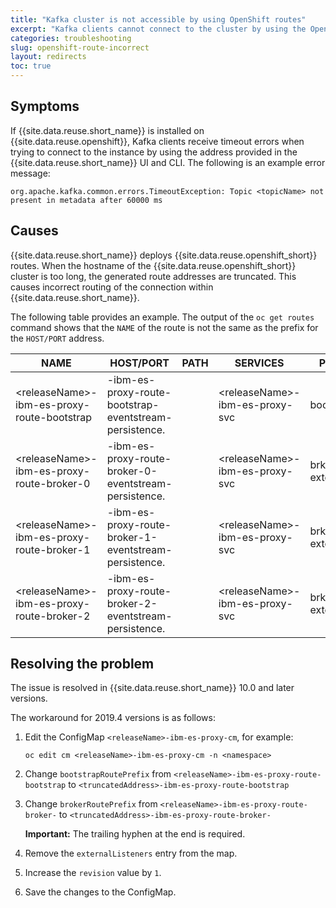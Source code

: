 ```yaml
---
title: "Kafka cluster is not accessible by using OpenShift routes"
excerpt: "Kafka clients cannot connect to the cluster by using the OpenShift route created by the Event Streams installation."
categories: troubleshooting
slug: openshift-route-incorrect
layout: redirects
toc: true
---
```


## Symptoms
If {{site.data.reuse.short_name}} is installed on {{site.data.reuse.openshift}}, Kafka clients receive timeout errors when trying to connect to the instance by using the address provided in the {{site.data.reuse.short_name}} UI and CLI. The following is an example error message:

```
org.apache.kafka.common.errors.TimeoutException: Topic <topicName> not present in metadata after 60000 ms
```

## Causes
{{site.data.reuse.short_name}} deploys {{site.data.reuse.openshift_short}} routes. When the hostname of the {{site.data.reuse.openshift_short}} cluster is too long, the generated route addresses are truncated. This causes incorrect routing of the connection within {{site.data.reuse.short_name}}.

The following table provides an example. The output of the `oc get routes` command shows that the `NAME` of the route is not the same as the prefix for the `HOST/PORT` address.

|NAME|                                           HOST/PORT|                                                                                                                                                       PATH  | SERVICES|                                         PORT |                   TERMINATION |       WILDCARD|
|---|---|---|---|---|---|--|
|\<releaseName\>-ibm-es-proxy-route-bootstrap   |<truncated>-ibm-es-proxy-route-bootstrap-eventstream-persistence.<a-very-long-hostname>       ||        \<releaseName\>-ibm-es-proxy-svc   |              bootstrap   |            passthrough/None |  None|
|\<releaseName\>-ibm-es-proxy-route-broker-0  |  <truncated>-ibm-es-proxy-route-broker-0-eventstream-persistence.<a-very-long-hostname>     ||            \<releaseName\>-ibm-es-proxy-svc       |         brk0-external   |        passthrough/None   |None|
|\<releaseName\>-ibm-es-proxy-route-broker-1 |   <truncated>-ibm-es-proxy-route-broker-1-eventstream-persistence.<a-very-long-hostname>          ||       \<releaseName\>-ibm-es-proxy-svc    |             brk1-external     |      passthrough/None  | None|
|\<releaseName\>-ibm-es-proxy-route-broker-2 |   <truncated>-ibm-es-proxy-route-broker-2-eventstream-persistence.<a-very-long-hostname>         ||        \<releaseName\>-ibm-es-proxy-svc       |          brk2-external     |      passthrough/None  | None|

## Resolving the problem
The issue is resolved in {{site.data.reuse.short_name}} 10.0 and later versions.

The workaround for 2019.4 versions is as follows:

1. Edit the ConfigMap `<releaseName>-ibm-es-proxy-cm`, for example:

   `oc edit cm <releaseName>-ibm-es-proxy-cm -n <namespace>`

2. Change `bootstrapRoutePrefix` from `<releaseName>-ibm-es-proxy-route-bootstrap` to `<truncatedAddress>-ibm-es-proxy-route-bootstrap`
3. Change `brokerRoutePrefix` from `<releaseName>-ibm-es-proxy-route-broker-` to `<truncatedAddress>-ibm-es-proxy-route-broker-`

   **Important:** The trailing hyphen at the end is required.

4. Remove the `externalListeners` entry from the map.
5. Increase the `revision` value by `1`.
6. Save the changes to the ConfigMap.
